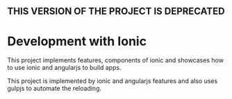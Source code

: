 ## THIS VERSION OF THE PROJECT IS DEPRECATED


# Development with Ionic
This project implements features, components of ionic and showcases how to use ionic and angularjs to build apps.

This project is implemented by ionic and angularjs features and also uses gulpjs to automate the reloading.
